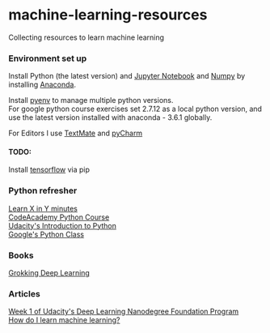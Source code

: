 # machine-learning-resources
Collecting resources to learn machine learning

### Environment set up
Install Python (the latest version) and [Jupyter Notebook](http://jupyter.org/install.html) and [Numpy](https://github.com/numpy/numpy) by installing [Anaconda](https://www.continuum.io/downloads).  

Install [pyenv](https://anil.io/blog/python/pyenv/using-pyenv-to-install-multiple-python-versions-tox/) to manage multiple python versions.  
For google python course exercises set 2.7.12 as a local python version, and use the latest version installed with anaconda - 3.6.1 globally.

For Editors I use [TextMate](https://macromates.com/) and [pyCharm](https://www.jetbrains.com/pycharm/download/?gclid=EAIaIQobChMI_pbM_u-g1QIVVgUqCh122AqvEAAYASABEgJR2PD_BwE&gclsrc=aw.ds.ds&dclid=CNKChoDwoNUCFQ6avAodJxIHzg#section=mac)

#### TODO:
Install [tensorflow](https://www.tensorflow.org/install/install_mac) via pip

### Python refresher
[Learn X in Y minutes](https://learnxinyminutes.com/docs/python3/)  
[CodeAcademy Python Course](https://www.codecademy.com/learn/python)  
[Udacity's Introduction to Python](https://www.udacity.com/course/introduction-to-python--ud1110)  
[Google's Python Class](https://developers.google.com/edu/python/?hl=en)  

### Books
[Grokking Deep Learning](https://www.manning.com/books/grokking-deep-learning)  

### Articles
[Week 1 of Udacity's Deep Learning Nanodegree Foundation Program](https://frankhinek.com/deep-learning-nanodegree-week-1/)  
[How do I learn machine learning?](https://www.quora.com/How-do-I-learn-machine-learning-1)  



